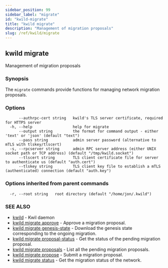 ```yaml
---
sidebar_position: 99
sidebar_label: "migrate"
id: "kwild-migrate"
title: "kwild migrate"
description: "Management of migration proposals"
slug: /ref/kwild/migrate
---
```


## kwild migrate

Management of migration proposals

### Synopsis

The `migrate` commands provide functions for managing network migration proposals.

### Options

```
      --authrpc-cert string   kwild's TLS server certificate, required for HTTPS server
  -h, --help                  help for migrate
      --output string         the format for command output - either 'text' or 'json' (default "text")
      --pass string           admin server password (alternative to mTLS with tlskey/tlscert)
  -s, --rpcserver string      admin RPC server address (either UNIX socket path or TCP address) (default "/tmp/kwild.socket")
      --tlscert string        TLS client certificate file for server to authenticate us (default "auth.cert")
      --tlskey string         TLS client key file to establish a mTLS (authenticated) connection (default "auth.key")
```

### Options inherited from parent commands

```
  -r, --root string   root directory (default "/home/jon/.kwild")
```

### SEE ALSO

* [kwild](/docs/ref/kwild)	 - Kwil daemon
* [kwild migrate approve](/docs/ref/kwild/migrate/approve)	 - Approve a migration proposal.
* [kwild migrate genesis-state](/docs/ref/kwild/migrate/genesis-state)	 - Download the genesis state corresponding to the ongoing migration.
* [kwild migrate proposal-status](/docs/ref/kwild/migrate/proposal-status)	 - Get the status of the pending migration proposal.
* [kwild migrate proposals](/docs/ref/kwild/migrate/proposals)	 - List all the pending migration proposals.
* [kwild migrate propose](/docs/ref/kwild/migrate/propose)	 - Submit a migration proposal.
* [kwild migrate status](/docs/ref/kwild/migrate/status)	 - Get the migration status of the network.


